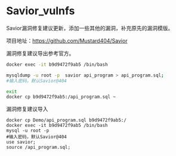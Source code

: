 # Savior_vulnfs
Savior漏洞修复建议更新，添加一些其他的漏洞，补充原先的漏洞模版。



项目地址：https://github.com/Mustard404/Savior



漏洞修复建议导出参考官方。

```bash
docker exec -it b9d9472f9ab5 /bin/bash

mysqldump -u root -p  savior api_program > api_program.sql; 
#输入密码，默认Savior@404 

exit 
docker cp b9d9472f9ab5:/api_program.sql ~ 
```

漏洞修复建议导入

```
docker cp Demo/api_program.sql b9d9472f9ab5:/
docker exec -it b9d9472f9ab5 /bin/bash 
mysql -u root -p 
#输入密码，默认Savior@404 
use savior; 
source /api_program.sql; 
```
